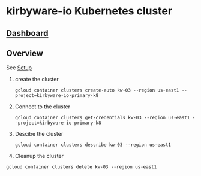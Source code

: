 # kirbyware-io Kubernetes cluster

## [Dashboard](https://console.cloud.google.com/home/dashboard?project=kirbyware-io-primary-k8&walkthrough_id=assistant_webhosting_index)

##  Overview
  See [Setup](https://cloud.google.com/kubernetes-engine/docs/how-to/creating-an-autopilot-cluster#gcloud_2)

1. create the cluster
   ```
   gcloud container clusters create-auto kw-03 --region us-east1 --project=kirbyware-io-primary-k8
   ```

2. Connect to the cluster
   ```
   gcloud container clusters get-credentials kw-03 --region us-east1 --project=kirbyware-io-primary-k8
   ```

3. Descibe the cluster
   ```
   gcloud container clusters describe kw-03 --region us-east1
   ```

4.  Cleanup the cluster
   ```
   gcloud container clusters delete kw-03 --region us-east1
   ```